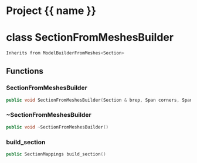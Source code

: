 <script setup>
import {useRoute} from 'vitepress'
const {path} = useRoute()
const tokens = path.split('/')
const words = tokens[2].split('-');
for (let i = 0; i < words.length; i++) {
    words[i] = words[i].charAt(0).toUpperCase() + words[i].slice(1);
    words[i] = words[i].replace('geode', 'Geode')
}
const name = words.join('-');
</script>
# Project {{ name }}

# class SectionFromMeshesBuilder


```cpp
Inherits from ModelBuilderFromMeshes<Section>
```



## Functions

### SectionFromMeshesBuilder

```cpp
public void SectionFromMeshesBuilder(Section & brep, Span corners, Span curves, Span surfaces)
```


### ~SectionFromMeshesBuilder

```cpp
public void ~SectionFromMeshesBuilder()
```


### build_section

```cpp
public SectionMappings build_section()
```




